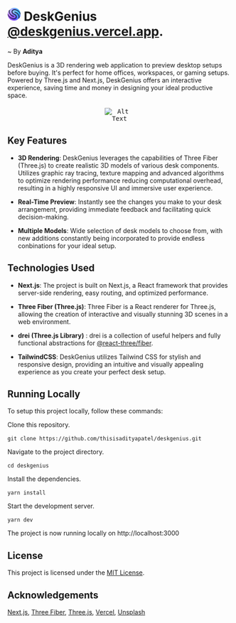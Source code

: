 # <img src="https://github.com/thisisadityapatel/deskgenius/blob/main/public/companyLogo/deskgeniusLogo.png" alt="Logo" width="30" height="30"> DeskGenius [@deskgenius.vercel.app](https://deskgenius.vercel.app/).

~ By <b>Aditya</b> 

DeskGenius is a 3D rendering web application to preview desktop setups before buying. It's perfect for home offices, workspaces, or gaming setups. Powered by Three.js and Next.js, DeskGenius offers an interactive experience, saving time and money in designing your ideal productive space.

<div align="center" style="margin-top: 20px; margin-bottom: 20px;">
    <kbd style="display: inline-block;">
        <img src="./public/images/deskgeniusrecord.gif" alt="Alt Text" style="max-width: 80%; height: auto;">
    </kbd>
</div>

## Key Features

-   **3D Rendering**: DeskGenius leverages the capabilities of Three Fiber (Three.js) to create realistic 3D models of various desk components. Utilizes graphic ray tracing, texture mapping and advanced algorithms to optimize rendering performance reducing computational overhead, resulting in a highly responsive UI and immersive user experience.
    
-   **Real-Time Preview**: Instantly see the changes you make to your desk arrangement, providing immediate feedback and facilitating quick decision-making.
    
-   **Multiple Models**: Wide selection of desk models to choose from, with new additions constantly being incorporated to provide endless conbinations for your ideal setup.

## Technologies Used

-   **Next.js**: The project is built on Next.js, a React framework that provides server-side rendering, easy routing, and optimized performance.
    
-   **Three Fiber (Three.js)**: Three Fiber is a React renderer for Three.js, allowing the creation of interactive and visually stunning 3D scenes in a web environment.

- **drei (Three.js Library)** : drei is a collection of useful helpers and fully functional abstractions for [@react-three/fiber](https://github.com/pmndrs/react-three-fiber).

-  **TailwindCSS**: DeskGenius utilizes Tailwind CSS for stylish and responsive design, providing an intuitive and visually appealing experience as you create your perfect desk setup.

## Running Locally

To setup this project locally, follow these commands:

Clone this repository.
```shell
git clone https://github.com/thisisadityapatel/deskgenius.git
```
Navigate to the project directory.
```shell
cd deskgenius
```
Install the dependencies.
```shell
yarn install
```
Start the development server.
```shell
yarn dev
```
The project is now running locally on http://localhost:3000

## License

This project is licensed under the [MIT License](https://github.com/thisisadityapatel/deskgenius/blob/main/LICENSE).

## Acknowledgements
[Next.js](https://nextjs.org/), [Three Fiber](https://github.com/pmndrs/react-three-fiber), [Three.js](https://threejs.org/docs/index.html#manual/en/introduction/Creating-a-scene), [Vercel](https://vercel.com/), [Unsplash](https://unsplash.com/)


